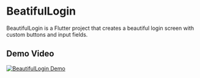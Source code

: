 # BeatifulLogin

BeautifulLogin is a Flutter project that creates a beautiful login screen with custom buttons and input fields.

## Demo Video

[![BeautifulLogin Demo](http://img.youtube.com/vi/XrVQsEAhG8M/0.jpg)](http://www.youtube.com/watch?v=XrVQsEAhG8M)
